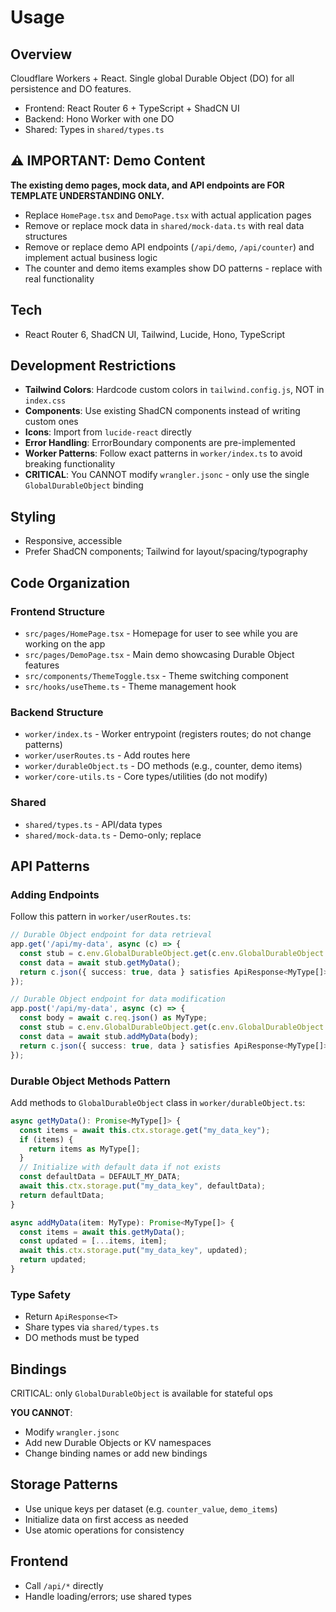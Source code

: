 # Usage

## Overview
Cloudflare Workers + React. Single global Durable Object (DO) for all persistence and DO features.
- Frontend: React Router 6 + TypeScript + ShadCN UI
- Backend: Hono Worker with one DO
- Shared: Types in `shared/types.ts`

## ⚠️ IMPORTANT: Demo Content
**The existing demo pages, mock data, and API endpoints are FOR TEMPLATE UNDERSTANDING ONLY.**
- Replace `HomePage.tsx` and `DemoPage.tsx` with actual application pages
- Remove or replace mock data in `shared/mock-data.ts` with real data structures
- Remove or replace demo API endpoints (`/api/demo`, `/api/counter`) and implement actual business logic
- The counter and demo items examples show DO patterns - replace with real functionality

## Tech
- React Router 6, ShadCN UI, Tailwind, Lucide, Hono, TypeScript

## Development Restrictions
- **Tailwind Colors**: Hardcode custom colors in `tailwind.config.js`, NOT in `index.css`
- **Components**: Use existing ShadCN components instead of writing custom ones
- **Icons**: Import from `lucide-react` directly
- **Error Handling**: ErrorBoundary components are pre-implemented
- **Worker Patterns**: Follow exact patterns in `worker/index.ts` to avoid breaking functionality
- **CRITICAL**: You CANNOT modify `wrangler.jsonc` - only use the single `GlobalDurableObject` binding

## Styling
- Responsive, accessible
- Prefer ShadCN components; Tailwind for layout/spacing/typography

## Code Organization

### Frontend Structure
- `src/pages/HomePage.tsx` - Homepage for user to see while you are working on the app
- `src/pages/DemoPage.tsx` - Main demo showcasing Durable Object features
- `src/components/ThemeToggle.tsx` - Theme switching component
- `src/hooks/useTheme.ts` - Theme management hook

### Backend Structure
- `worker/index.ts` - Worker entrypoint (registers routes; do not change patterns)
- `worker/userRoutes.ts` - Add routes here
- `worker/durableObject.ts` - DO methods (e.g., counter, demo items)
- `worker/core-utils.ts` - Core types/utilities (do not modify)

### Shared
- `shared/types.ts` - API/data types
- `shared/mock-data.ts` - Demo-only; replace

## API Patterns

### Adding Endpoints
Follow this pattern in `worker/userRoutes.ts`:
```typescript
// Durable Object endpoint for data retrieval
app.get('/api/my-data', async (c) => {
  const stub = c.env.GlobalDurableObject.get(c.env.GlobalDurableObject.idFromName("global"));
  const data = await stub.getMyData();
  return c.json({ success: true, data } satisfies ApiResponse<MyType[]>);
});

// Durable Object endpoint for data modification
app.post('/api/my-data', async (c) => {
  const body = await c.req.json() as MyType;
  const stub = c.env.GlobalDurableObject.get(c.env.GlobalDurableObject.idFromName("global"));
  const data = await stub.addMyData(body);
  return c.json({ success: true, data } satisfies ApiResponse<MyType[]>);
});
```

### Durable Object Methods Pattern
Add methods to `GlobalDurableObject` class in `worker/durableObject.ts`:
```typescript
async getMyData(): Promise<MyType[]> {
  const items = await this.ctx.storage.get("my_data_key");
  if (items) {
    return items as MyType[];
  }
  // Initialize with default data if not exists
  const defaultData = DEFAULT_MY_DATA;
  await this.ctx.storage.put("my_data_key", defaultData);
  return defaultData;
}

async addMyData(item: MyType): Promise<MyType[]> {
  const items = await this.getMyData();
  const updated = [...items, item];
  await this.ctx.storage.put("my_data_key", updated);
  return updated;
}
```

### Type Safety
- Return `ApiResponse<T>`
- Share types via `shared/types.ts`
- DO methods must be typed

## Bindings
CRITICAL: only `GlobalDurableObject` is available for stateful ops

**YOU CANNOT**:
- Modify `wrangler.jsonc` 
- Add new Durable Objects or KV namespaces
- Change binding names or add new bindings
## Storage Patterns
- Use unique keys per dataset (e.g. `counter_value`, `demo_items`)
- Initialize data on first access as needed
- Use atomic operations for consistency

## Frontend
- Call `/api/*` directly
- Handle loading/errors; use shared types